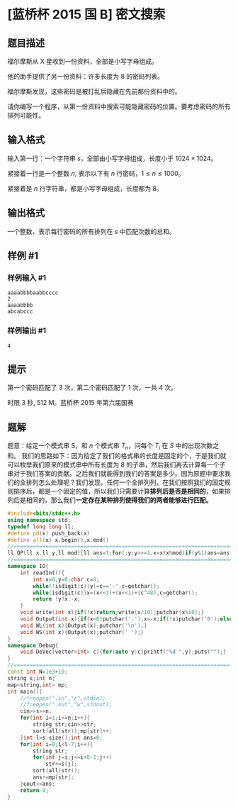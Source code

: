 # [蓝桥杯 2015 国 B] 密文搜索

## 题目描述

福尔摩斯从 X 星收到一份资料，全部是小写字母组成。

他的助手提供了另一份资料：许多长度为 $8$ 的密码列表。

福尔摩斯发现，这些密码是被打乱后隐藏在先前那份资料中的。

请你编写一个程序，从第一份资料中搜索可能隐藏密码的位置。要考虑密码的所有排列可能性。

## 输入格式

输入第一行：一个字符串 $s$，全部由小写字母组成，长度小于 $1024 \times 1024$。

紧接着一行是一个整数 $n,$ 表示以下有 $n$ 行密码，$1 \le n \le 1000$。

紧接着是 $n$ 行字符串，都是小写字母组成，长度都为 $8$。

## 输出格式

一个整数，表示每行密码的所有排列在 $s$ 中匹配次数的总和。

## 样例 #1

### 样例输入 #1

```
aaaabbbbaabbcccc
2
aaaabbbb
abcabccc
```

### 样例输出 #1

```
4
```

## 提示

第一个密码匹配了 $3$ 次，第二个密码匹配了 $1$ 次，一共 $4$ 次。

时限 3 秒, 512 M。蓝桥杯 2015 年第六届国赛


## 题解
题意：给定一个模式串 S，和 $n$ 个模式串 $T_{n}$，问每个 $T_{i}$ 在 $S$ 中的出现次数之和。
我们的思路如下：因为给定了我们的格式串的长度是固定的个，于是我们就可以枚举我们原来的模式串中所有长度为 8 的子串，然后我们再去计算每一个子串对于我们答案的贡献。之后我们就能得到我们的答案是多少。因为原题中要求我们的全排列怎么处理呢？我们发现，任何一个全排列列，在我们按照我们的固定规则排序后，都是一个固定的值，所以我们只需要计算**排列后是否是相同的**，如果排列后是相同的，那么我们**一定存在某种排列使得我们的两者能够进行匹配。**
```cpp
#include<bits/stdc++.h>
using namespace std;
typedef long long ll;
#define pd(x) push_back(x)
#define all(x) x.begin(),x.end()
//==============================================================================
ll QP(ll x,ll y,ll mod){ll ans=1;for(;y;y>>=1,x=x*x%mod)if(y&1)ans=ans*x%mod;return ans;}
//==============================================================================
namespace IO{
	int readInt(){
		int x=0,y=0;char c=0;
		while(!isdigit(c))y|=c=='-',c=getchar();
		while(isdigit(c))x=(x<<3)+(x<<1)+(c^48),c=getchar();
		return !y?x:-x;
	}
	void write(int x){if(!x)return;write(x/10);putchar(x%10);}
	void Output(int x){if(x<0)putchar('-'),x=-x;if(!x)putchar('0');else write(x);}
	void WL(int x){Output(x);putchar('\n');}
	void WS(int x){Output(x);putchar(' ');}
}
namespace Debug{
	void DeVec(vector<int> c){for(auto y:c)printf("%d ",y);puts("");}
}
//==============================================================================
const int N=1e3+10;
string s;int n;
map<string,int> mp;
int main(){
	//freopen(".in","r",stdin);
	//freopen(".out","w",stdout);
	cin>>s>>n;
	for(int i=1;i<=n;i++){
		string str;cin>>str;
		sort(all(str));mp[str]++;
	}int l=s.size();int ans=0;
	for(int i=0;i<l-7;i++){
		string str;
		for(int j=i;j<=i+8-1;j++)
			str+=s[j];
		sort(all(str));
		ans+=mp[str];
	}cout<<ans;
	return 0;
}
```